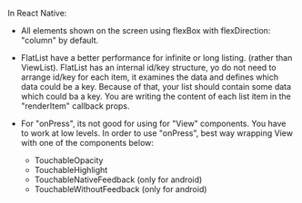 In React Native:

- All elements shown on the screen using flexBox with flexDirection: "column" by default.

- FlatList have a better performance for infinite or long listing. (rather than ViewList). FlatList has an internal id/key structure, yo do not need to arrange id/key for each item, it examines the data and defines which data could be a key. Because of that, your list should contain some data which could ba a key. You are writing the content of each list item in the "renderItem" callback props.

- For "onPress", its not good for using for "View" components. You have to work at low levels. In order to use "onPress", best way wrapping View with one of the components below:
  - TouchableOpacity
  - TouchableHighlight
  - TouchableNativeFeedback (only for android)
  - TouchableWithoutFeedback (only for android)
